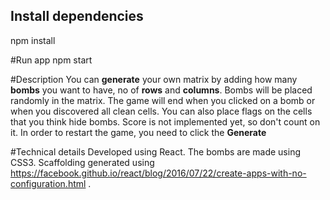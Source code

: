 ## Install dependencies
npm install

#Run app
npm start

#Description
You can **generate** your own matrix by adding how many **bombs** you want to have, no of **rows** and **columns**.
Bombs will be placed randomly in the matrix. The game will end when you clicked on a bomb or when you discovered all clean cells.
You can also place flags on the cells that you think hide bombs. Score is not implemented yet, so don't count on it.
In order to restart the game, you need to click the **Generate** 

#Technical details
Developed using React. The bombs are made using CSS3. Scaffolding generated using https://facebook.github.io/react/blog/2016/07/22/create-apps-with-no-configuration.html . 

